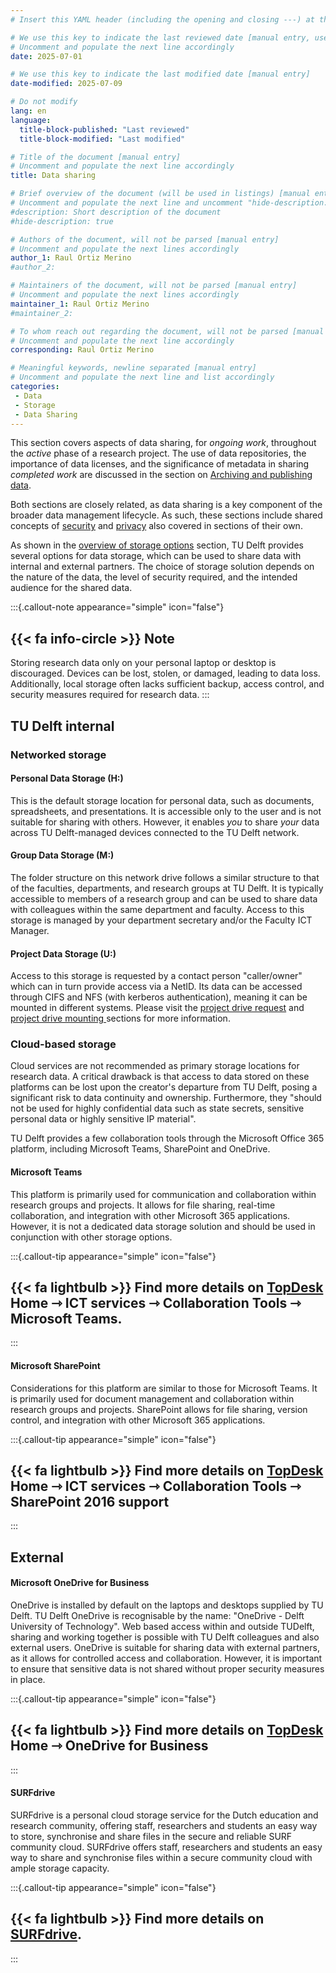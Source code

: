 ```yaml
---
# Insert this YAML header (including the opening and closing ---) at the beginning of the document and fill it out accordingly

# We use this key to indicate the last reviewed date [manual entry, use YYYY-MM-DD]
# Uncomment and populate the next line accordingly
date: 2025-07-01

# We use this key to indicate the last modified date [manual entry]
date-modified: 2025-07-09

# Do not modify
lang: en
language: 
  title-block-published: "Last reviewed"
  title-block-modified: "Last modified"

# Title of the document [manual entry]
# Uncomment and populate the next line accordingly
title: Data sharing

# Brief overview of the document (will be used in listings) [manual entry]
# Uncomment and populate the next line and uncomment "hide-description: true".
#description: Short description of the document
#hide-description: true

# Authors of the document, will not be parsed [manual entry]
# Uncomment and populate the next lines accordingly
author_1: Raul Ortiz Merino
#author_2:

# Maintainers of the document, will not be parsed [manual entry]
# Uncomment and populate the next lines accordingly
maintainer_1: Raul Ortiz Merino
#maintainer_2:

# To whom reach out regarding the document, will not be parsed [manual entry]
# Uncomment and populate the next line accordingly
corresponding: Raul Ortiz Merino

# Meaningful keywords, newline separated [manual entry]
# Uncomment and populate the next line and list accordingly
categories: 
 - Data
 - Storage
 - Data Sharing
---
```


This section covers aspects of data sharing, for *ongoing work*, throughout the *active* phase of a research project. The use of data repositories, the importance of data licenses, and the significance of metadata in sharing *completed work* are discussed in the section on [Archiving and publishing data](../data_publishing/archival_publishing_index.md).

Both sections are closely related, as data sharing is a key component of the broader data management lifecycle. As such, these sections include shared concepts of [security](../data_storage/security.md) and [privacy](../planning/privacy.md) also covered in sections of their own.

As shown in the [overview of storage options](../data_storage/storage_options.md#overview-of-storage-options) section, TU Delft provides several options for data storage, which can be used to share data with internal and external partners. The choice of storage solution depends on the nature of the data, the level of security required, and the intended audience for the shared data.

:::{.callout-note appearance="simple" icon="false"}
## {{< fa info-circle >}} Note
Storing research data only on your personal laptop or desktop is discouraged. Devices can be lost, stolen, or damaged, leading to data loss. Additionally, local storage often lacks sufficient backup, access control, and security measures required for research data.
:::

## TU Delft internal 

### Networked storage

#### **Personal Data Storage (H:)**

This is the default storage location for personal data, such as documents, spreadsheets, and presentations. It is accessible only to the user and is not suitable for sharing with others. However, it enables *you* to share *your* data across TU Delft-managed devices connected to the TU Delft network.

#### **Group Data Storage (M:)**

The folder structure on this network drive follows a similar structure to that of the faculties, departments, and research groups at TU Delft. It is typically accessible to members of a research group and can be used to share data with colleagues within the same department and faculty. Access to this storage is managed by your department secretary and/or the Faculty ICT Manager.

#### **Project Data Storage (U:)**

Access to this storage is requested by a contact person "caller/owner" which can in turn provide access via a NetID. Its data can be accessed through CIFS and NFS (with kerberos authentication), meaning it can be mounted in different systems. Please visit the [project drive request](../data_storage/project_drive_request.md) and [project drive mounting ](../data_storage/project_drive_mounting.md) sections for more information.

### Cloud-based storage

Cloud services are not recommended as primary storage locations for research data. A critical drawback is that access to data stored on these platforms can be lost upon the creator's departure from TU Delft, posing a significant risk to data continuity and ownership. Furthermore, they "should not be used for highly confidential data such as state secrets, sensitive personal data or highly sensitive IP material".

TU Delft provides a few collaboration tools through the Microsoft Office 365 platform, including Microsoft Teams, SharePoint and OneDrive. 

#### **Microsoft Teams**

This platform is primarily used for communication and collaboration within research groups and projects. It allows for file sharing, real-time collaboration, and integration with other Microsoft 365 applications. However, it is not a dedicated data storage solution and should be used in conjunction with other storage options.

:::{.callout-tip appearance="simple" icon="false"}
## {{< fa lightbulb >}} Find more details on [TopDesk](https://tudelft.topdesk.net/) Home ⇾ ICT services ⇾ Collaboration Tools ⇾ Microsoft Teams.
:::

#### **Microsoft SharePoint**

Considerations for this platform are similar to those for Microsoft Teams. It is primarily used for document management and collaboration within research groups and projects. SharePoint allows for file sharing, version control, and integration with other Microsoft 365 applications.

:::{.callout-tip appearance="simple" icon="false"}
## {{< fa lightbulb >}} Find more details on [TopDesk](https://tudelft.topdesk.net/) Home ⇾ ICT services ⇾ Collaboration Tools ⇾ SharePoint 2016 support
:::

## External

#### **Microsoft OneDrive for Business**

OneDrive is installed by default on the laptops and desktops supplied by TU Delft. TU Delft OneDrive is recognisable by the name: "OneDrive - Delft University of Technology". Web based access within and outside TUDelft, sharing and working together is possible with TU Delft colleagues and also external users. OneDrive is suitable for sharing data with external partners, as it allows for controlled access and collaboration. However, it is important to ensure that sensitive data is not shared without proper security measures in place.

:::{.callout-tip appearance="simple" icon="false"}
## {{< fa lightbulb >}} Find more details on [TopDesk](https://tudelft.topdesk.net/) Home ⇾ OneDrive for Business
:::

#### **SURFdrive**

SURFdrive is a personal cloud storage service for the Dutch education and research community, offering staff, researchers and students an easy way to store, synchronise and share files in the secure and reliable SURF community cloud. SURFdrive offers staff, researchers and students an easy way to share and synchronise files within a secure community cloud with ample storage capacity.

:::{.callout-tip appearance="simple" icon="false"}
## {{< fa lightbulb >}} Find more details on [SURFdrive](https://www.surf.nl/en/surfdrive).
:::